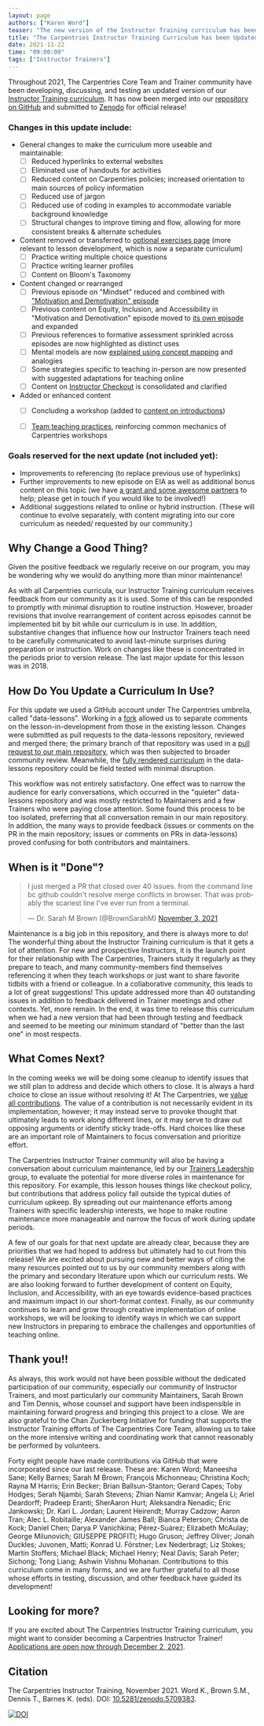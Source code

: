 ```yaml
---
layout: page
authors: ["Karen Word"]
teaser: "The new version of the Instructor Training curriculum has been released"
title: "The Carpentries Instructor Training Curriculum has been Updated!"
date: 2021-11-22
time: "09:00:00"
tags: ["Instructor Trainers"]
---
```



Throughout 2021, The Carpentries Core Team and Trainer community have been developing, discussing, and testing an updated version of our [Instructor Training curriculum](https://carpentries.github.io/instructor-training). It has now been merged into our [repository on GitHub](https://github.com/carpentries/instructor-training) and submitted to   [Zenodo](https://zenodo.org/record/5709383) for official release!

### Changes in this update include:
* General changes to make the curriculum more useable and maintainable:
    - [ ] Reduced hyperlinks to external websites 
    - [ ] Eliminated use of handouts for activities
    - [ ] Reduced content on Carpentries policies; increased orientation to main sources of policy information
    - [ ] Reduced use of jargon
    - [ ] Reduced use of coding in examples to accommodate variable background knowledge
    - [ ] Structural changes to improve timing and flow, allowing for more consistent breaks & alternate schedules
* Content removed or transferred to [optional exercises page](https://carpentries.github.io/instructor-training/additional_exercises/index.html) (more relevant to lesson development, which is now a separate curriculum)
    - [ ] Practice writing multiple choice questions
    - [ ] Practice writing learner profiles
    - [ ] Content on Bloom's Taxonomy
* Content changed or rearranged
    - [ ] Previous episode on "Mindset" reduced and combined with ["Motivation and Demotivation" episode](https://carpentries.github.io/instructor-training/08-motivation/index.html)
    - [ ] Previous content on Equity, Inclusion, and Accessibility in "Motivation and Demotivation" episode moved to [its own episode](https://carpentries.github.io/instructor-training/09-eia/index.html) and expanded
    - [ ] Previous references to formative assessment sprinkled across episodes are now highlighted as distinct uses
    - [ ] Mental models are now [explained using concept mapping](https://carpentries.github.io/instructor-training/02-practice-learning/index.html) and analogies
    - [ ] Some strategies specific to teaching in-person are now presented with suggested adaptations for teaching online
    - [ ] Content on [Instructor Checkout](https://carpentries.github.io/instructor-training/checkout/index.html) is consolidated and clarified
* Added or enhanced content
    - [ ] Concluding a workshop (added to [content on introductions](https://carpentries.github.io/instructor-training/23-introductions/index.html))
    - [ ] [Team teaching practices](https://carpentries.github.io/instructor-training/21-management/index.html), reinforcing common mechanics of Carpentries workshops


### Goals reserved for the next update (not included yet):
* Improvements to referencing (to replace previous use of hyperlinks)
* Further improvements to new episode on EIA as well as additional bonus content on this topic (we have [a grant and some awesome partners](https://carpentries.org/blog/2021/06/carpentries-sloan-foundation-announcement/) to help; please get in touch if you would like to be involved!)
* Additional suggestions related to online or hybrid instruction. (These will continue to evolve separately, with content migrating into our core curriculum as needed/ requested by our community.)


## Why Change a Good Thing?
Given the positive feedback we regularly receive on our program, you may be wondering why we would do anything more than minor maintenance! 

As with all Carpentries curricula, our Instructor Training curriculum receives feedback from our community as it is used. 
Some of this can be responded to promptly with minimal disruption to routine instruction. However, broader revisions that involve rearrangement of content across episodes cannot be implemented bit by bit while our curriculum is in use. In addition, substantive changes that influence how our Instructor Trainers teach need to be carefully communicated to avoid last-minute surprises during preparation or instruction. Work on changes like these is concentrated in the periods prior to version release. The last major update for this lesson was in 2018. 

## How Do You Update a Curriculum In Use?
For this update we used a GitHub account under The Carpentries umbrella, called "data-lessons". Working in a [fork](https://github.com/data-lessons/instructor-training) allowed us to separate comments on the lesson-in-development from those in the existing lesson. Changes were submitted as pull requests to the data-lessons repository, reviewed and merged there; the primary branch of that repository was used in a [pull request to our main repository](https://github.com/carpentries/instructor-training/pull/1215), which was then subjected to broader community review. Meanwhile, the [fully rendered curriculum](https://data-lessons.github.io/instructor-training/) in the data-lessons repository could be field tested with minimal disruption.

This workflow was not entirely satisfactory. One effect was to narrow the audience for early conversations, which occurred in the "quieter" data-lessons repository and was mostly restricted to Maintainers and a few Trainers who were paying close attention. Some found this process to be too isolated, preferring that all conversation remain in our main repository. In addition, the many ways to provide feedback (issues or comments on the PR in the main repository; issues or comments on PRs in data-lessons) proved confusing for both contributors and maintainers. 

## When is it "Done"?

<blockquote class="twitter-tweet">
<p lang="en" dir="ltr">I just merged a PR that closed over 40 issues. from the command line bc github couldn&#39;t resolve merge conflicts in browser. That was probably the scariest line I&#39;ve ever run from a terminal.</p>&mdash; Dr. Sarah M Brown (@BrownSarahM) <a href="https://twitter.com/BrownSarahM/status/1455956325901475840?ref_src=twsrc%5Etfw">November 3, 2021</a>
</blockquote>
<script async src="https://platform.twitter.com/widgets.js" charset="utf-8"></script>

Maintenance is a big job in this repository, and there is always more to do! The wonderful thing about the Instructor Training curriculum is that it gets a lot of attention. For new and prospective Instructors, it is the launch point for their relationship with The Carpentries, Trainers study it regularly as they prepare to teach, and many community-members find themselves referencing it when they teach workshops or just want to share favorite tidbits with a friend or colleague. In a collaborative community, this leads to a lot of great suggestions! This update addressed more than 40 outstanding issues in addition to feedback delivered in Trainer meetings and other contexts. Yet, more remain. In the end, it was time to release this curriculum when we had a new version that had been through testing and feedback and seemed to be meeting our minimum standard of "better than the last one" in most respects.

## What Comes Next?
In the coming weeks we will be doing some cleanup to identify issues that we still plan to address and decide which others to close. It is always a hard choice to close an issue without resolving it! At The Carpentries, we [value all contributions](https://carpentries.org/values/). The value of a contribution is not necessarily evident in its implementation, however; it may instead serve to provoke thought that ultimately leads to work along different lines, or it may serve to draw out opposing arguments or identify sticky trade-offs. Hard choices like these are an important role of Maintainers to focus conversation and prioritize effort. 

The Carpentries Instructor Trainer community will also be having a conversation about curriculum maintenance, led by our [Trainers Leadership](https://github.com/carpentries/trainers/blob/main/governance.md) group, to evaluate the potential for more diverse roles in maintenance for this repository. For example, this lesson houses things like checkout policy, but contributions that address policy fall outside the typical duties of curriculum upkeep. By spreading out our maintenance efforts among Trainers with specific leadership interests, we hope to make routine maintenance more manageable and narrow the focus of work during update periods.

A few of our goals for that next update are already clear, because they are priorities that we had hoped to address but ultimately had to cut from this release! We are excited about pursuing new and better ways of citing the many resources pointed out to us by our community members along with the primary and secondary literature upon which our curriculum rests. We are also looking forward to further development of content on Equity, Inclusion, and Accessibility, with an eye towards evidence-based practices and maximum impact in our short-format context. Finally, as our community continues to learn and grow through creative implementation of online workshops, we will be looking to identify ways in which we can support new Instructors in preparing to embrace the challenges and opportunities of teaching online.

## Thank you!!
As always, this work would not have been possible without the dedicated participation of our community, especially our community of Instructor Trainers, and most particularly our community Maintainers, Sarah Brown and Tim Dennis, whose counsel and support have been indispensible in maintaining forward progress and bringing this project to a close. We are also grateful to the Chan Zuckerberg Initiative for funding that supports the Instructor Training efforts of The Carpentries Core Team, allowing us to take on the more intensive writing and coordinating work that cannot reasonably be performed by volunteers.

Forty eight people have made contributions via GitHub that were incorporated since our last release. These are: Karen Word; Maneesha Sane; Kelly Barnes; Sarah M Brown; François Michonneau; Christina Koch; Rayna M Harris; Erin Becker; Brian Ballsun-Stanton; Gerard Capes; Toby Hodges; Serah Njambi; Sarah Stevens; Zhian Namir Kamvar; Angela Li; Ariel Deardorff; Pradeep Eranti; SherAaron Hurt; Aleksandra Nenadic; Eric Jankowski; Dr. Kari L. Jordan; Laurent Heirendt; Murray Cadzow; Aaron Tran; Alec L. Robitaille; Alexander James Ball; Bianca Peterson; Christa de Kock; Daniel Chen; Darya P Vanichkina; Pérez-Suárez; Elizabeth McAulay; George Milunovich; GIUSEPPE PROFITI; Hugo Gruson; Jeffrey Oliver; Jonah Duckles; Juvonen, Matti; Konrad U. Förstner; Lex Nederbragt; Liz Stokes; Martin Stoffers; Michael Black; Michael Henry; Neal Davis; Sarah Peter; Sichong; Tong Liang; Ashwin Vishnu Mohanan. Contributions to this curriculum come in many forms, and we are further grateful to all those whose efforts in testing, discussion, and other feedback have guided its development! 

## Looking for more?
If you are excited about The Carpentries Instructor Training curriculum, you might want to consider becoming a Carpentries Instructor Trainer! [Applications are open now through December 2, 2021](https://carpentries.org/blog/2021/11/2021-11-18-Trainer-Training-open/).

## Citation

The Carpentries Instructor Training, November 2021. Word K., Brown S.M., Dennis T., Barnes K. (eds). DOI: [10.5281/zenodo.5709383](https://doi.org/10.5281/zenodo.5709383).

[![DOI](https://zenodo.org/badge/DOI/10.5281/zenodo.5709383.svg)](https://doi.org/10.5281/zenodo.5709383)

